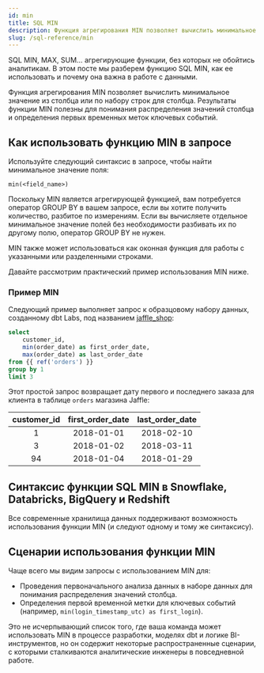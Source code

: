 ```yaml
---
id: min 
title: SQL MIN 
description: Функция агрегирования MIN позволяет вычислить минимальное значение из столбца или по набору строк для столбца.
slug: /sql-reference/min
---
```


<head>
    <title>Работа с SQL MIN</title>
</head>

SQL MIN, MAX, SUM… агрегирующие функции, без которых не обойтись аналитикам. В этом посте мы разберем функцию SQL MIN, как ее использовать и почему она важна в работе с данными.

Функция агрегирования MIN позволяет вычислить минимальное значение из столбца или по набору строк для столбца. Результаты функции MIN полезны для понимания распределения значений столбца и определения первых временных меток ключевых событий.

## Как использовать функцию MIN в запросе

Используйте следующий синтаксис в запросе, чтобы найти минимальное значение поля:

`min(<field_name>)`

Поскольку MIN является агрегирующей функцией, вам потребуется оператор GROUP BY в вашем запросе, если вы хотите получить количество, разбитое по измерениям. Если вы вычисляете отдельное минимальное значение полей без необходимости разбивать их по другому полю, оператор GROUP BY не нужен.

MIN также может использоваться как оконная функция для работы с указанными или разделенными строками.

Давайте рассмотрим практический пример использования MIN ниже.

### Пример MIN

Следующий пример выполняет запрос к образцовому набору данных, созданному dbt Labs, под названием [jaffle_shop](https://github.com/dbt-labs/jaffle_shop):

```sql
select
	customer_id,
	min(order_date) as first_order_date,
	max(order_date) as last_order_date
from {{ ref('orders') }}
group by 1
limit 3
```

Этот простой запрос возвращает дату первого и последнего заказа для клиента в таблице `orders` магазина Jaffle:

| customer_id | first_order_date | last_order_date |
|:---:|:---:|:---:|
| 1 | 2018-01-01 | 2018-02-10 |
| 3 | 2018-01-02 | 2018-03-11 |
| 94 | 2018-01-04 | 2018-01-29 |

## Синтаксис функции SQL MIN в Snowflake, Databricks, BigQuery и Redshift

Все современные хранилища данных поддерживают возможность использования функции MIN (и следуют одному и тому же синтаксису).

## Сценарии использования функции MIN

Чаще всего мы видим запросы с использованием MIN для:
- Проведения первоначального анализа данных в наборе данных для понимания распределения значений столбца.
- Определения первой временной метки для ключевых событий (например, `min(login_timestamp_utc) as first_login`).

Это не исчерпывающий список того, где ваша команда может использовать MIN в процессе разработки, моделях dbt и логике BI-инструментов, но он содержит некоторые распространенные сценарии, с которыми сталкиваются аналитические инженеры в повседневной работе.